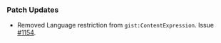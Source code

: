 ### Patch Updates

- Removed Language restriction from `gist:ContentExpression`. Issue [#1154](https://github.com/semanticarts/gist/issues/1154).